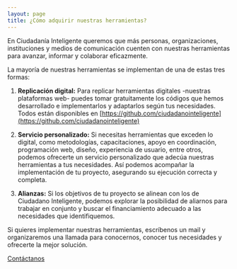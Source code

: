 ```yaml
---
layout: page
title: ¿Cómo adquirir nuestras herramientas?
---
```


En Ciudadanía Inteligente queremos que más personas, organizaciones, instituciones y medios de comunicación cuenten con nuestras herramientas para avanzar, informar y colaborar eficazmente.

La mayoría de nuestras herramientas se implementan de una de estas tres formas:

1. **Replicación digital:** Para replicar herramientas digitales -nuestras plataformas web- puedes tomar gratuitamente los códigos que hemos desarrollado e implementarlos y adaptarlos según tus necesidades. Todos están disponibles en [https://github.com/ciudadanointeligente](https://github.com/ciudadanointeligente)

2. **Servicio personalizado:** Si necesitas herramientas que exceden lo digital, como metodologías, capacitaciones, apoyo en coordinación, programación web, diseño, experiencia de usuario, entre otros, podemos ofrecerte un servicio personalizado que adecúa nuestras herramientas a tus necesidades. Así podemos acompañar la implementación de tu proyecto, asegurando su ejecución correcta y completa.

3. **Alianzas:** Si los objetivos de tu proyecto se alinean con los de Ciudadano Inteligente, podemos explorar la posibilidad de aliarnos para trabajar en conjunto y buscar el financiamiento adecuado a las necesidades que identifiquemos. 

Si quieres implementar nuestras herramientas, escríbenos un mail y organizaremos una llamada para conocernos, conocer tus necesidades y ofrecerte la mejor solución.

<div class="text-right">
  <a href="{{ site.baseurl }}#contact" class="btn btn-primary bg-participacion-ciudadana">Contáctanos</a>
</div>
